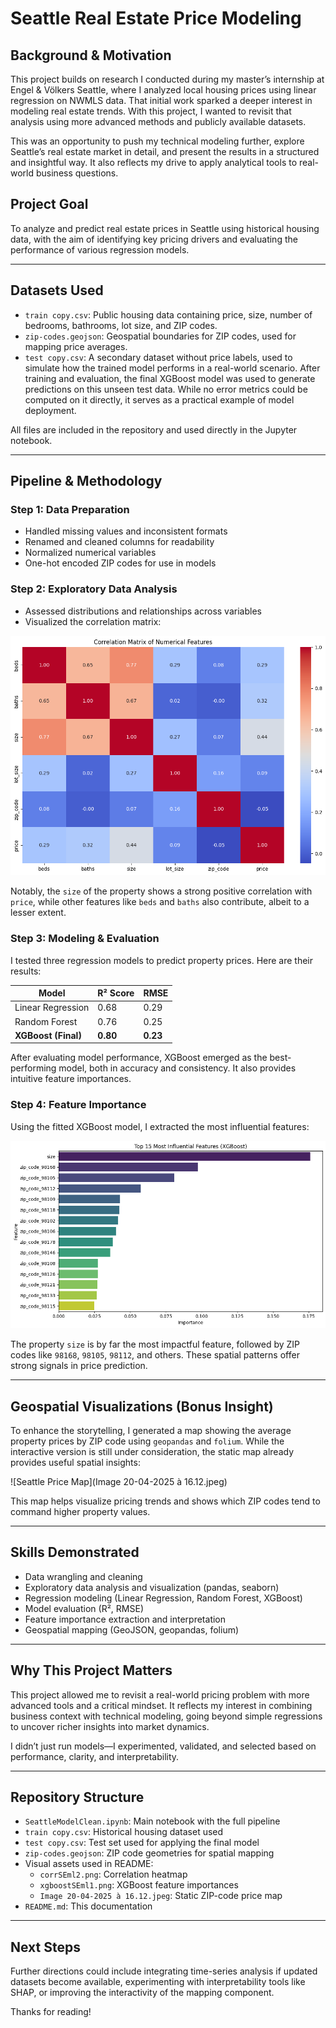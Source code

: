# Seattle Real Estate Price Modeling

## Background & Motivation

This project builds on research I conducted during my master’s internship at Engel & Völkers Seattle, where I analyzed local housing prices using linear regression on NWMLS data. That initial work sparked a deeper interest in modeling real estate trends. With this project, I wanted to revisit that analysis using more advanced methods and publicly available datasets.

This was an opportunity to push my technical modeling further, explore Seattle’s real estate market in detail, and present the results in a structured and insightful way. It also reflects my drive to apply analytical tools to real-world business questions.

## Project Goal

To analyze and predict real estate prices in Seattle using historical housing data, with the aim of identifying key pricing drivers and evaluating the performance of various regression models.

---

## Datasets Used

- `train copy.csv`: Public housing data containing price, size, number of bedrooms, bathrooms, lot size, and ZIP codes.
- `zip-codes.geojson`: Geospatial boundaries for ZIP codes, used for mapping price averages.
- `test copy.csv`: A secondary dataset without price labels, used to simulate how the trained model performs in a real-world scenario. After training and evaluation, the final XGBoost model was used to generate predictions on this unseen test data. While no error metrics could be computed on it directly, it serves as a practical example of model deployment.

All files are included in the repository and used directly in the Jupyter notebook.

---

## Pipeline & Methodology

### Step 1: Data Preparation
- Handled missing values and inconsistent formats
- Renamed and cleaned columns for readability
- Normalized numerical variables
- One-hot encoded ZIP codes for use in models

### Step 2: Exploratory Data Analysis
- Assessed distributions and relationships across variables
- Visualized the correlation matrix:

![Correlation Matrix](corrSEml2.png)

Notably, the `size` of the property shows a strong positive correlation with `price`, while other features like `beds` and `baths` also contribute, albeit to a lesser extent.

### Step 3: Modeling & Evaluation

I tested three regression models to predict property prices. Here are their results:

| Model           | R² Score | RMSE |
|----------------|----------|------|
| Linear Regression | 0.68     | 0.29 |
| Random Forest     | 0.76     | 0.25 |
| **XGBoost (Final)**   | **0.80** | **0.23** |

After evaluating model performance, XGBoost emerged as the best-performing model, both in accuracy and consistency. It also provides intuitive feature importances.

### Step 4: Feature Importance

Using the fitted XGBoost model, I extracted the most influential features:

![XGBoost Importance](xgboostSEml1.png)

The property `size` is by far the most impactful feature, followed by ZIP codes like `98168`, `98105`, `98112`, and others. These spatial patterns offer strong signals in price prediction.

---

## Geospatial Visualizations (Bonus Insight)

To enhance the storytelling, I generated a map showing the average property prices by ZIP code using `geopandas` and `folium`. While the interactive version is still under consideration, the static map already provides useful spatial insights:

![Seattle Price Map](Image 20-04-2025 à 16.12.jpeg)

This map helps visualize pricing trends and shows which ZIP codes tend to command higher property values.

---

## Skills Demonstrated

- Data wrangling and cleaning
- Exploratory data analysis and visualization (pandas, seaborn)
- Regression modeling (Linear Regression, Random Forest, XGBoost)
- Model evaluation (R², RMSE)
- Feature importance extraction and interpretation
- Geospatial mapping (GeoJSON, geopandas, folium)

---

## Why This Project Matters

This project allowed me to revisit a real-world pricing problem with more advanced tools and a critical mindset. It reflects my interest in combining business context with technical modeling, going beyond simple regressions to uncover richer insights into market dynamics.

I didn’t just run models—I experimented, validated, and selected based on performance, clarity, and interpretability.

---

## Repository Structure

- `SeattleModelClean.ipynb`: Main notebook with the full pipeline
- `train copy.csv`: Historical housing dataset used
- `test copy.csv`: Test set used for applying the final model
- `zip-codes.geojson`: ZIP code geometries for spatial mapping
- Visual assets used in README:
  - `corrSEml2.png`: Correlation heatmap
  - `xgboostSEml1.png`: XGBoost feature importances
  - `Image 20-04-2025 à 16.12.jpeg`: Static ZIP-code price map
- `README.md`: This documentation

---

## Next Steps

Further directions could include integrating time-series analysis if updated datasets become available, experimenting with interpretability tools like SHAP, or improving the interactivity of the mapping component.

Thanks for reading!

